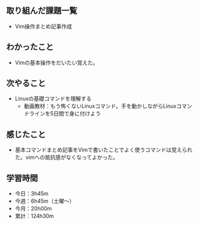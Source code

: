 ## 取り組んだ課題一覧
-  Vim操作まとめ記事作成
## わかったこと
- Vimの基本操作をだいたい覚えた。
## 次やること
 - Linuxの基礎コマンドを理解する
    - 動画教材：もう怖くないLinuxコマンド。手を動かしながらLinuxコマンドラインを5日間で身に付けよう
## 感じたこと
- 基本コマンドまとめ記事をVimで書いたことでよく使うコマンドは覚えられた。vimへの抵抗感がなくなってよかった。
## 学習時間
- 今日：3h45m
- 今週：6h45m（土曜〜）
- 今月：20h00m
- 累計：124h30m
